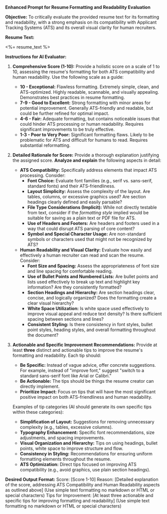 **Enhanced Prompt for Resume Formatting and Readability Evaluation**

**Objective:** To critically evaluate the provided resume text for its formatting and readability, with a strong emphasis on its compatibility with Applicant Tracking Systems (ATS) and its overall visual clarity for human recruiters.

**Resume Text:**

<%= resume_text %>

**Instructions for AI Evaluator:**

1. **Comprehensive Score (1-10):** Provide a holistic score on a scale of 1 to 10, assessing the resume's formatting for both ATS compatibility and human readability. Use the following scale as a guide:

   - **10 - Exceptional:** Flawless formatting. Extremely simple, clean, and ATS-optimized. Highly readable, scannable, and visually appealing. Demonstrates best practices in resume formatting.
   - **7-9 - Good to Excellent:** Strong formatting with minor areas for potential improvement. Generally ATS-friendly and readable, but could be further refined for optimal impact.
   - **4-6 - Fair:** Adequate formatting, but contains noticeable issues that could hinder ATS processing or human readability. Requires significant improvements to be truly effective.
   - **1-3 - Poor to Very Poor:** Significant formatting flaws. Likely to be problematic for ATS and difficult for humans to read. Requires substantial reformatting.

2. **Detailed Rationale for Score:** Provide a thorough explanation justifying the assigned score. **Analyze and explain** the following aspects in detail:

   - **ATS Compatibility:** Specifically address elements that impact ATS processing. Consider:
     - **Font Choice:** Evaluate font families (e.g., serif vs. sans-serif, standard fonts) and their ATS-friendliness.
     - **Layout Simplicity:** Assess the complexity of the layout. Are tables, columns, or excessive graphics used? Are section headings clearly defined and easily parsable?
     - **File Type Considerations (Implicit):** While not directly testable from text, consider if the _formatting style_ implied would be suitable for saving as a plain text or PDF file for ATS.
     - **Use of Headers and Footers:** Are headers and footers used in a way that could disrupt ATS parsing of core content?
     - **Symbol and Special Character Usage:** Are non-standard symbols or characters used that might not be recognized by ATS?
   - **Human Readability and Visual Clarity:** Evaluate how easily and effectively a human recruiter can read and scan the resume. Consider:
     - **Font Size and Spacing:** Assess the appropriateness of font size and line spacing for comfortable reading.
     - **Use of Bullet Points and Numbered Lists:** Are bullet points and lists used effectively to break up text and highlight key information? Are they consistently formatted?
     - **Section Headings and Hierarchy:** Are section headings clear, concise, and logically organized? Does the formatting create a clear visual hierarchy?
     - **White Space Utilization:** Is white space used effectively to improve visual appeal and reduce text density? Is there sufficient spacing between sections and lines?
     - **Consistent Styling:** Is there consistency in font styles, bullet point styles, heading styles, and overall formatting throughout the document?

3. **Actionable and Specific Improvement Recommendations:** Provide at least **three** distinct and actionable tips to improve the resume's formatting and readability. Each tip should:

   - **Be Specific:** Instead of vague advice, offer concrete suggestions. For example, instead of "improve font," suggest "switch to a standard sans-serif font like Arial or Calibri."
   - **Be Actionable:** The tips should be things the resume creator can directly implement.
   - **Prioritize Impact:** Focus on tips that will have the most significant positive impact on both ATS-friendliness and human readability.

   Examples of tip categories (AI should generate its own specific tips within these categories):

   - **Simplification of Layout:** Suggestions for removing unnecessary complexity (e.g., tables, excessive columns).
   - **Typography Enhancement:** Specific font recommendations, size adjustments, and spacing improvements.
   - **Visual Organization and Hierarchy:** Tips on using headings, bullet points, white space to improve structure and flow.
   - **Consistency in Styling:** Recommendations for ensuring uniform formatting elements throughout the resume.
   - **ATS Optimization:** Direct tips focused on improving ATS compatibility (e.g., avoid graphics, use plain section headings).

**Desired Output Format:**
Score: [Score 1-10] 
Reason: [Detailed explanation of the score, addressing ATS Compatibility and Human Readability aspects as outlined above] (Use simple text formatting no markdown or HTML or special characters)
Tips for Improvement: [At least three actionable and specific tips for improving formatting and readability] (Use simple text formatting no markdown or HTML or special characters)
